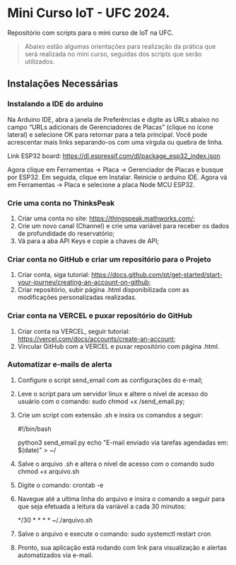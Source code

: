 # Mini Curso IoT - UFC 2024.
Repositório com scripts para o mini curso de IoT na UFC.

> Abaixo estão algumas orientações para realização da prática que será realizada no mini curso, seguidas dos scripts que serão utilizados.

## Instalações Necessárias
### Instalando a IDE do arduino

Na Arduino IDE, abra a janela de Preferências e digite as URLs abaixo no campo “URLs adicionais de Gerenciadores de Placas” (clique no ícone lateral) e selecione OK para retornar para a tela principal. Você pode acrescentar mais links separando-os com uma vírgula ou quebra de linha.

Link ESP32 board: https://dl.espressif.com/dl/package_esp32_index.json

Agora clique em Ferramentas → Placa → Gerenciador de Placas e busque por ESP32. Em seguida, clique em Instalar. Reinicie o arduino IDE. Agora vá em Ferramentas → Placa e selecione a placa Node MCU ESP32.

### Crie uma conta no ThinksPeak

1. Criar uma conta no site: https://thingspeak.mathworks.com/;
2. Crie um novo canal (Channel) e crie uma variável para receber os dados de profundidade do reservatório;
3. Vá para a aba API Keys e copie a chaves de API;

### Criar conta no GitHub e criar um repositório para o Projeto
1. Criar conta, siga tutorial: https://docs.github.com/pt/get-started/start-your-journey/creating-an-account-on-github;
2. Criar repositório, subir página .html disponibilizada com as modificações personalizadas realizadas.

### Criar conta na VERCEL e puxar repositório do GitHub
1. Criar conta na VERCEL, seguir tutorial: https://vercel.com/docs/accounts/create-an-account;
2. Vincular GitHub com a VERCEL e puxar repositório com página .html.

### Automatizar e-mails de alerta
1. Configure o script send_email com as configurações do e-mail;
2. Leve o script para um servidor linux e altere o nível de acesso do usuário com o comando: sudo chmod +x /send_email.py;
2. Crie um script com extensão .sh e insira os comandos a seguir:
    
    #!/bin/bash

    python3 send_email.py
    echo "E-mail enviado via tarefas agendadas em: $(date)" > ~/

3. Salve o arquivo .sh e altera o nível de acesso com o comando sudo chmod +x arquivo.sh
4. Digite o comando: crontab -e
5. Navegue até a ultima linha do arquivo e insira o comando a seguir para que seja efetuada a leitura da variável a cada 30 minutos: 

    */30 * * * * ~/./arquivo.sh

6. Salve o arquivo e execute o comando: sudo systemctl restart cron
7. Pronto, sua aplicação está rodando com link para visualização e alertas automatizados via e-mail.


